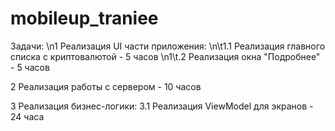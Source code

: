 # mobileup_traniee

Задачи:
\n1 Реализация UI части приложения:
\n\t1.1 Реализация главного списка с криптовалютой -  5 часов
\n1\t.2 Реализация окна "Подробнее" - 5 часов

2 Реализация работы с сервером - 10 часов

3 Реализация бизнес-логики:
3.1 Реализация ViewModel для экранов - 24 часа
